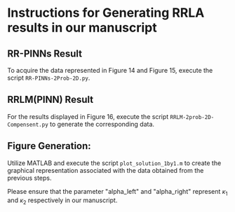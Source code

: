 # Instructions for Generating RRLA results in our manuscript
## RR-PINNs Result
To acquire the data represented in Figure 14 and Figure 15, execute the script `RR-PINNs-2Prob-2D.py`.

## RRLM(PINN) Result
For the results displayed in Figure 16, execute the script `RRLM-2prob-2D-Compensent.py` to generate the corresponding data.

## Figure Generation:
Utilize MATLAB and execute the script `plot_solution_1by1.m` to create the graphical representation associated with the data obtained from the previous steps.

Please ensure that the parameter "alpha_left" and "alpha_right" represent $\kappa_1$ and $\kappa_2$ respectively in our manuscript.
